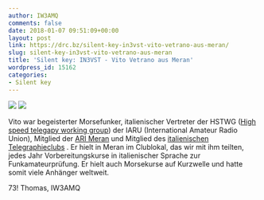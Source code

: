 ```yaml
---
author: IW3AMQ
comments: false
date: 2018-01-07 09:51:09+00:00
layout: post
link: https://drc.bz/silent-key-in3vst-vito-vetrano-aus-meran/
slug: silent-key-in3vst-vito-vetrano-aus-meran
title: 'Silent key: IN3VST - Vito Vetrano aus Meran'
wordpress_id: 15162
categories:
- Silent key
---
```


![](https://drc.bz/wp-content/uploads/2018/01/In3vst_2017_-216x300.jpg) ![](https://drc.bz/wp-content/uploads/2018/01/morsetaste-300x225.jpg)


Vito war begeisterter Morsefunker, italienischer Vertreter der HSTWG ([High speed telegapy working group](https://www.iaru-r1.org/index.php/hst/hst-working-group-members)) der IARU (International Amateur Radio Union), Mitglied der [ARI Meran](http://freeweb.dnet.it/arimeran/) und Mitglied des [italienischen Telegraphieclubs](http://www.italiantelegraphyclub.net) . Er hielt in Meran im Clublokal, das wir mit ihm teilten, jedes Jahr Vorbereitungskurse in italienischer Sprache zur Funkamateurprüfung. Er hielt auch Morsekurse auf Kurzwelle und hatte somit viele Anhänger weltweit.

73! Thomas, IW3AMQ
